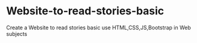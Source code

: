 # Website-to-read-stories-basic
Create a Website to read stories basic use HTML,CSS,JS,Bootstrap in Web subjects
